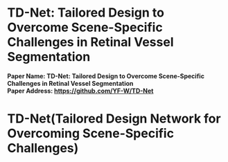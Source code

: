 
 # TD-Net: Tailored Design to Overcome Scene-Specific Challenges in Retinal Vessel Segmentation
**Paper Name: TD-Net: Tailored Design to Overcome Scene-Specific Challenges in Retinal Vessel Segmentation** <br />
**Paper Address: https://github.com/YF-W/TD-Net**

# TD-Net(Tailored Design Network for Overcoming Scene-Specific Challenges)



